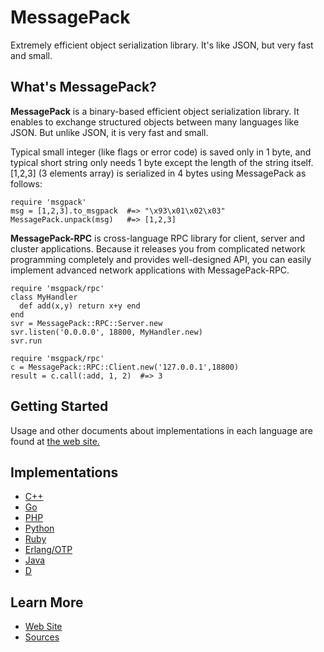 MessagePack
===========

Extremely efficient object serialization library. It's like JSON, but very fast and small.


## What's MessagePack?

**MessagePack** is a binary-based efficient object serialization library. It enables to exchange structured objects between many languages like JSON. But unlike JSON, it is very fast and small.

Typical small integer (like flags or error code) is saved only in 1 byte, and typical short string only needs 1 byte except the length of the string itself. \[1,2,3\] (3 elements array) is serialized in 4 bytes using MessagePack as follows:

    require 'msgpack'
    msg = [1,2,3].to_msgpack  #=> "\x93\x01\x02\x03"
    MessagePack.unpack(msg)   #=> [1,2,3]

**MessagePack-RPC** is cross-language RPC library for client, server and cluster applications. Because it releases you from complicated network programming completely and provides well-designed API, you can easily implement advanced network applications with MessagePack-RPC.

    require 'msgpack/rpc'
    class MyHandler
      def add(x,y) return x+y end
    end
    svr = MessagePack::RPC::Server.new
    svr.listen('0.0.0.0', 18800, MyHandler.new)
    svr.run

    require 'msgpack/rpc'
    c = MessagePack::RPC::Client.new('127.0.0.1',18800)
    result = c.call(:add, 1, 2)  #=> 3


## Getting Started

Usage and other documents about implementations in each language are found at [the web site.](http://msgpack.org/)

## Implementations

- [C++](https://github.com/msgpack-rpc/msgpack-rpc-cpp)
- [Go](https://github.com/msgpack-rpc/msgpack-rpc-go)
- [PHP](https://github.com/msgpack-rpc/msgpack-rpc-php)
- [Python](https://github.com/msgpack-rpc/msgpack-rpc-python)
- [Ruby](https://github.com/msgpack-rpc/msgpack-rpc-ruby)
- [Erlang/OTP](https://github.com/msgpack-rpc/msgpack-rpc-erlang)
- [Java](https://github.com/msgpack-rpc/msgpack-rpc-java)
- [D](https://github.com/msgpack-rpc/msgpack-rpc-d)

## Learn More

- [Web Site](http://msgpack.org/)
- [Sources](https://github.com/msgpack-rpc/msgpack-rpc)
